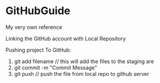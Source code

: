# GitHubGuide
My very own reference

Linking the GitHub account with Local Repository 



Pushing project To GitHub:
1. git add filename
// this will add the files to the staging are
2. git commit -m "Commit Message"
3. git push 
// push the file from local repo to github server
